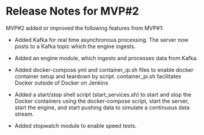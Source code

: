 # Release Notes for MVP#2

MVP#2 added or improved the following features from MVP#1:

- Added Kafka for real time asynchronous processing. The server now posts to a
Kafka topic which the engine ingests.

- Added an engine module, which ingests and processes data from Kafka.

- Added docker-compose.yml and container_ip.sh files to enable docker container
setup and teardown by script. container_pi.sh facilitates Docker outside of Docker
on Jenkins

- Added a start/stop shell script (start_services.sh) to start and stop the Docker
containers using the docker-compose script, start the server, start the engine, and
start pushing data to simulate a continuous data stream.

- Added stopwatch module to enable speed tests.
